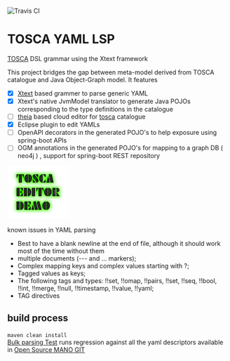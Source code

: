 ![Travis CI ](https://travis-ci.com/raghvendra-v/tosca-yaml-lsp.svg?branch=master)  
    
 
      
# TOSCA YAML LSP
[TOSCA](http://docs.oasis-open.org/tosca/TOSCA-Simple-Profile-YAML/v1.2/TOSCA-Simple-Profile-YAML-v1.2.html) DSL grammar using the Xtext framework

This project bridges the gap between meta-model derived from TOSCA catalogue and 
Java Object-Graph model.
It features 
 + [x] [Xtext](https://github.com/eclipse/xtext "Eclipse Xtext™") based grammer to parse generic YAML
 + [x] Xtext's native JvmModel translator to generate Java POJOs corresponding to the type definitions in the catalogue
 + [ ] [theia](https://github.com/theia-ide "theia-ide")  based cloud editor for [tosca](http://docs.oasis-open.org/tosca/TOSCA-Simple-Profile-YAML/v1.2/TOSCA-Simple-Profile-YAML-v1.2.html 
 "TOSCA Simple Profile in YAML Version 1.2") catalogue
 + [x] Eclipse plugin to edit YAMLs
 + [ ] OpenAPI decorators in the generated POJO's to help exposure using spring-boot APIs
 + [ ] OGM annotations in the generated POJO's for mapping to a graph DB ( neo4j ) , support for spring-boot REST repository
 
 [![TOSCA EDITOR DEMO](https://github.com/raghvendra-v/content/blob/710ef34cbea8c287055c8f217b7e3a6654e5471a/tosca-editor-logo.png)](https://www.youtube.com/watch?v=ul-exeEHCQY "Tosca Editor in eclipse")
 
 
known issues in YAML parsing
 + Best to have a blank newline at the end of file, although it should work most of the time without them 
 + multiple documents (--- and ... markers);
 + Complex mapping keys and complex values starting with ?;
 + Tagged values as keys;
 + The following tags and types: !!set, !!omap, !!pairs, !!set, !!seq, !!bool, !!int, !!merge, !!null, !!timestamp, !!value, !!yaml;
 + TAG directives

## build process ## 
`maven clean install`  
[Bulk parsing Test](org.ezyaml.lang.tosca.yaml.tests/src/org/ezyaml/lang/tosca/tests/BulkYamlParserTest.xtend) runs regression against all the yaml descriptors available in [Open Source MANO GIT](https://osm.etsi.org/gitweb/?p=osm/devops.git;a=summary "OSM MANO") 
